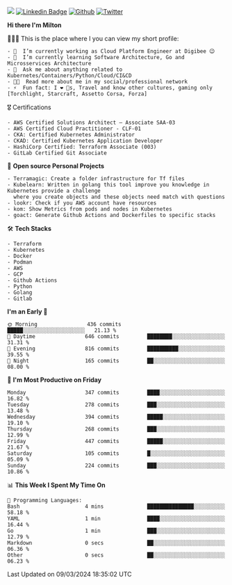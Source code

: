 ![](https://komarev.com/ghpvc/?username=miltlima&color=blueviolet) [![Linkedin Badge](https://img.shields.io/badge/-LinkedIn-blue?style=flat-square&logo=Linkedin&logoColor=white&link=https://www.linkedin.com/in/miltonlimaj/)](https://www.linkedin.com/in/miltonlimaj/) [![Github](https://img.shields.io/github/followers/miltlima?style=social)](https://github.com/miltlima?tab=followers) [![Twitter](https://img.shields.io/twitter/follow/milt_lima?style=social)](https://twitter.com/milt_lima)
 


     
**Hi there I'm Milton**

👨🏽‍💻 This is the place where I you can view my short profile:
```text
- 🔭  I’m currently working as Cloud Platform Engineer at Digibee 😉
- 🌱  I’m currently learning Software Architecture, Go and Microsservices Architecture
- 💬  Ask me about anything related to Kubernetes/Containers/Python/Cloud/CI&CD
- 👨‍💻  Read more about me in my social/professional network
- ⚡  Fun fact: I ❤️ 🐶s, Travel and know other cultures, gaming only [Torchlight, Starcraft, Assetto Corsa, Forza]
```
🎖 Certifications
```text
- AWS Certified Solutions Architect – Associate SAA-03
- AWS Certified Cloud Practitioner - CLF-01
- CKA: Certified Kubernetes Administrator
- CKAD: Certified Kubernetes Application Developer
- HashiCorp Certified: Terraform Associate (003)
- GitLab Certified Git Associate
```
📐 **Open source Personal Projects**

```text
- Terramagic: Create a folder infrastructure for Tf files
- Kubelearn: Written in golang this tool improve you knowledge in Kubernetes provide a challenge
  where you create objects and these objects need match with questions
- lookr: Check if you AWS account have resources
- kom: Show Metrics from pods and nodes in Kubernetes
- goact: Generate Github Actions and Dockerfiles to specific stacks
```
🛠 **Tech Stacks**

```text
- Terraform
- Kubernetes
- Docker
- Podman
- AWS
- GCP
- Github Actions
- Python
- Golang
- Gitlab
```         

<!--START_SECTION:waka-->
**I'm an Early 🐤** 

```text
🌞 Morning                436 commits         █████░░░░░░░░░░░░░░░░░░░░   21.13 % 
🌆 Daytime                646 commits         ████████░░░░░░░░░░░░░░░░░   31.31 % 
🌃 Evening                816 commits         ██████████░░░░░░░░░░░░░░░   39.55 % 
🌙 Night                  165 commits         ██░░░░░░░░░░░░░░░░░░░░░░░   08.00 % 
```
📅 **I'm Most Productive on Friday** 

```text
Monday                   347 commits         ████░░░░░░░░░░░░░░░░░░░░░   16.82 % 
Tuesday                  278 commits         ███░░░░░░░░░░░░░░░░░░░░░░   13.48 % 
Wednesday                394 commits         █████░░░░░░░░░░░░░░░░░░░░   19.10 % 
Thursday                 268 commits         ███░░░░░░░░░░░░░░░░░░░░░░   12.99 % 
Friday                   447 commits         █████░░░░░░░░░░░░░░░░░░░░   21.67 % 
Saturday                 105 commits         █░░░░░░░░░░░░░░░░░░░░░░░░   05.09 % 
Sunday                   224 commits         ███░░░░░░░░░░░░░░░░░░░░░░   10.86 % 
```


📊 **This Week I Spent My Time On** 

```text
💬 Programming Languages: 
Bash                     4 mins              ███████████████░░░░░░░░░░   58.18 % 
YAML                     1 min               ████░░░░░░░░░░░░░░░░░░░░░   16.44 % 
Go                       1 min               ███░░░░░░░░░░░░░░░░░░░░░░   12.79 % 
Markdown                 0 secs              ██░░░░░░░░░░░░░░░░░░░░░░░   06.36 % 
Other                    0 secs              ██░░░░░░░░░░░░░░░░░░░░░░░   06.23 % 
```


 Last Updated on 09/03/2024 18:35:02 UTC
<!--END_SECTION:waka-->
